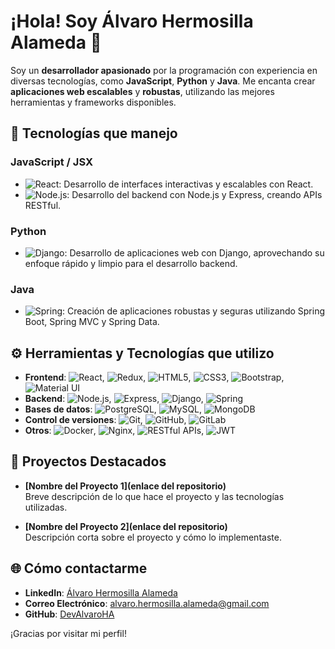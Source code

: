 # ¡Hola! Soy Álvaro Hermosilla Alameda 👋

Soy un **desarrollador apasionado** por la programación con experiencia en diversas tecnologías, como **JavaScript**, **Python** y **Java**. Me encanta crear **aplicaciones web escalables** y **robustas**, utilizando las mejores herramientas y frameworks disponibles.

## :wrench: Tecnologías que manejo

### JavaScript / JSX
- ![React](https://img.shields.io/badge/React-61DAFB?logo=react&logoColor=black): Desarrollo de interfaces interactivas y escalables con React.
- ![Node.js](https://img.shields.io/badge/Node.js-339933?logo=node.js&logoColor=white): Desarrollo del backend con Node.js y Express, creando APIs RESTful.

### Python
- ![Django](https://img.shields.io/badge/Django-092E20?logo=django&logoColor=white): Desarrollo de aplicaciones web con Django, aprovechando su enfoque rápido y limpio para el desarrollo backend.

### Java
- ![Spring](https://img.shields.io/badge/Spring-6DB33F?logo=spring&logoColor=white): Creación de aplicaciones robustas y seguras utilizando Spring Boot, Spring MVC y Spring Data.

## :gear: Herramientas y Tecnologías que utilizo

- **Frontend**: ![React](https://img.shields.io/badge/React-61DAFB?logo=react&logoColor=black), ![Redux](https://img.shields.io/badge/Redux-764ABC?logo=redux&logoColor=white), ![HTML5](https://img.shields.io/badge/HTML5-E34F26?logo=html5&logoColor=white), ![CSS3](https://img.shields.io/badge/CSS3-1572B6?logo=css3&logoColor=white), ![Bootstrap](https://img.shields.io/badge/Bootstrap-7952B3?logo=bootstrap&logoColor=white), ![Material UI](https://img.shields.io/badge/Material%20UI-0081CB?logo=material-ui&logoColor=white)
- **Backend**: ![Node.js](https://img.shields.io/badge/Node.js-339933?logo=node.js&logoColor=white), ![Express](https://img.shields.io/badge/Express-000000?logo=express&logoColor=white), ![Django](https://img.shields.io/badge/Django-092E20?logo=django&logoColor=white), ![Spring](https://img.shields.io/badge/Spring-6DB33F?logo=spring&logoColor=white)
- **Bases de datos**: ![PostgreSQL](https://img.shields.io/badge/PostgreSQL-336791?logo=postgresql&logoColor=white), ![MySQL](https://img.shields.io/badge/MySQL-4479A1?logo=mysql&logoColor=white), ![MongoDB](https://img.shields.io/badge/MongoDB-47A248?logo=mongodb&logoColor=white)
- **Control de versiones**: ![Git](https://img.shields.io/badge/Git-F05032?logo=git&logoColor=white), ![GitHub](https://img.shields.io/badge/GitHub-181717?logo=github&logoColor=white), ![GitLab](https://img.shields.io/badge/GitLab-FCA121?logo=gitlab&logoColor=white)
- **Otros**: ![Docker](https://img.shields.io/badge/Docker-2496ED?logo=docker&logoColor=white), ![Nginx](https://img.shields.io/badge/Nginx-009639?logo=nginx&logoColor=white), ![RESTful APIs](https://img.shields.io/badge/RESTful%20APIs-25CC72?logo=rest&logoColor=white), ![JWT](https://img.shields.io/badge/JWT-000000?logo=json-web-tokens&logoColor=white)

## :book: Proyectos Destacados

- **[Nombre del Proyecto 1](enlace del repositorio)**  
  Breve descripción de lo que hace el proyecto y las tecnologías utilizadas.
  
- **[Nombre del Proyecto 2](enlace del repositorio)**  
  Descripción corta sobre el proyecto y cómo lo implementaste.

## :globe_with_meridians: Cómo contactarme

- **LinkedIn**: [Álvaro Hermosilla Alameda](https://es.linkedin.com/in/%C3%A1lvaro-hermosilla-alameda-587526339?trk=profile-badge)
- **Correo Electrónico**: [alvaro.hermosilla.alameda@gmail.com](mailto:alvaro.hermosilla.alameda@gmail.com)
- **GitHub**: [DevAlvaroHA](https://github.com/DevAlvaroHA)

¡Gracias por visitar mi perfil!
